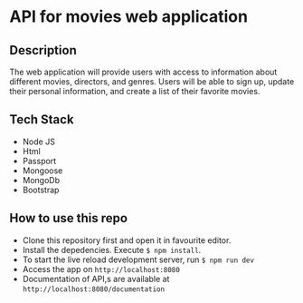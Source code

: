 # API for movies web application

## Description

The web application will provide users with access to information about different movies, directors, and genres. Users will be able to sign up, update their personal information, and create a list of their favorite movies.

## Tech Stack

- Node JS
- Html
- Passport
- Mongoose
- MongoDb
- Bootstrap

## How to use this repo

- Clone this repository first and open it in favourite editor.
- Install the depedencies. Execute `$ npm install`.
- To start the live reload development server, run `$ npm run dev`
- Access the app on `http://localhost:8080`
- Documentation of API,s are available at `http://localhost:8080/documentation`
